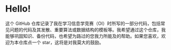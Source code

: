 # Hello!
这个 GitHub 仓库记录了我在学习信息学竞赛（OI）时所写的一部分代码，包括常见问题的代码及其发散、重要算法或数据结构的模板等。我希望通过这个仓库，我能够巩固知识、备份代码，也希望为路过的您我力所能及的帮助。如果您喜欢，欢迎为本仓库点一个 star，这将是对我莫大的鼓励。
